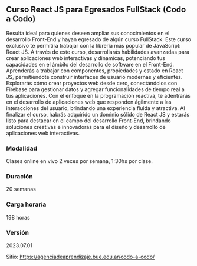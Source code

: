 ## Curso React JS para Egresados FullStack (Codo a Codo)

Resulta ideal para quienes deseen ampliar sus conocimientos en el desarrollo
Front-End y hayan egresado de algún curso FullStack. Este curso exclusivo te
permitirá trabajar con la librería más popular de JavaScript: React JS. A través de
este curso, desarrollarás habilidades avanzadas para crear aplicaciones web
interactivas y dinámicas, potenciando tus capacidades en el ámbito del desarrollo
de software en el Front-End.  
Aprenderás a trabajar con componentes, propiedades y estado en React JS,
permitiéndote construir interfaces de usuario modernas y eficientes. Explorarás
cómo crear proyectos web desde cero, conectándolos con Firebase para gestionar
datos y agregar funcionalidades de tiempo real a tus aplicaciones.
Con el enfoque en la programación reactiva, te adentrarás en el desarrollo de
aplicaciones web que responden ágilmente a las interacciones del usuario,
brindando una experiencia fluida y atractiva. Al finalizar el curso, habrás adquirido
un dominio sólido de React JS y estarás listo para destacar en el campo del
desarrollo Front-End, brindando soluciones creativas e innovadoras para el diseño
y desarrollo de aplicaciones web interactivas.  

### Modalidad  

Clases online en vivo 2 veces por semana, 1:30hs por clase.

### Duración

20 semanas

### Carga horaria

198 horas

### Versión

2023.07.01

Sitio: https://agenciadeaprendizaje.bue.edu.ar/codo-a-codo/